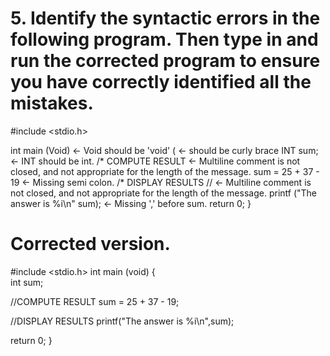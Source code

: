 # 5. Identify the syntactic errors in the following program. Then type in and run the corrected program to ensure you have correctly identified all the mistakes.

#include <stdio.h>

int main (Void) <- Void should be 'void'
( <- should be curly brace
 INT sum; <- INT should be int.
 /* COMPUTE RESULT <- Multiline comment is not closed, and not appropriate for the length of the message.
 sum = 25 + 37 - 19 <- Missing semi colon.
 /* DISPLAY RESULTS // <- Multiline comment is not closed, and not appropriate for the length of the message.
 printf ("The answer is %i\n" sum); <- Missing ',' before sum.
 return 0;
}

# Corrected version.

#include <stdio.h>
int main (void)
{  
 int sum;

 //COMPUTE RESULT
 sum = 25 + 37 - 19;
 
 //DISPLAY RESULTS
 printf("The answer is %i\n",sum);

 return 0;
}
